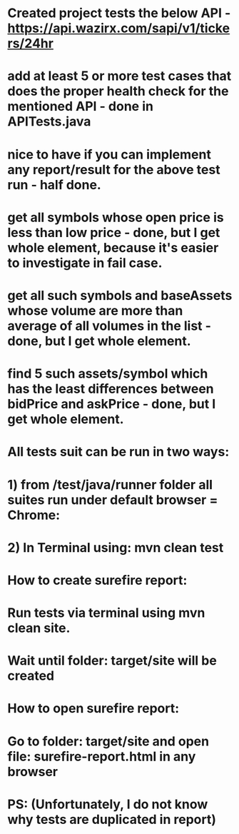 # Created project tests the below API - https://api.wazirx.com/sapi/v1/tickers/24hr

#   add at least 5 or more test cases that does the proper health check for the mentioned API - done in APITests.java
#   nice to have if you can implement any report/result for the above test run - half done.
#   get all symbols whose open price is less than low price - done, but I get whole element, because it's easier to investigate in fail case.
#   get all such symbols and baseAssets whose volume are more than average of all volumes in the list - done, but I get whole element.
#   find 5 such assets/symbol which has the least differences between bidPrice and askPrice - done, but I get whole element.

# All tests suit can be run in two ways: 
# 1) from /test/java/runner folder all suites run under default browser = Chrome:
# 2) In Terminal using:  mvn clean test

# How to create surefire report:
# Run tests via terminal using mvn clean site.
# Wait until folder: target/site will be created

# How to open surefire report:
# Go to folder: target/site and open file: surefire-report.html in any browser
# PS: (Unfortunately, I do not know why tests are duplicated in report)
 





